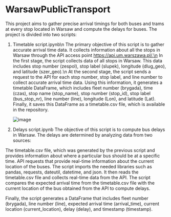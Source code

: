 # WarsawPublicTransport

This project aims to gather precise arrival timings for both buses and trams at every stop located in Warsaw and compute the delays for buses. The project is divided into two scripts:

1. Timetable script.ipynb\n
The primary objective of this script is to gather accurate arrival time data. It collects information about all the stops in Warsaw through the API access point https://api.um.warszawa.pl/.\n
In the first stage, the script collects data of all stops in Warsaw. This data includes stop number (zespol), stop label (slupek), longitude (dlug_geo), and latitude (szer_geo).\n
At the second stage, the script sends a request to the API for each stop number, stop label, and line number to collect accurate arrival time data. Using this information, it generates a timetable DataFrame, which includes fleet number (brygada), time (czas), stop name (stop_name), stop number (stop_id), stop label (bus_stop_nr), line number (line), longitude (Lon), and latitude (Lat). Finally, it saves this DataFrame as a timetable.csv file, which is available in the repository.

    ![image](https://user-images.githubusercontent.com/55345644/224540184-554073fd-7233-4785-b70c-f42a9458f688.png)


2. Delays script.ipynb
The objective of this script is to compute bus delays in Warsaw. The delays are determined by analyzing data from two sources:

The timetable.csv file, which was generated by the previous script and provides information about where a particular bus should be at a specific time.
API requests that provide real-time information about the current location of the buses.
The script imports the needed libraries such as pandas, requests, dateutil, datetime, and json. It then reads the timetable.csv file and collects real-time data from the API. The script compares the expected arrival time from the timetable.csv file with the current location of the bus obtained from the API to compute delays.

Finally, the script generates a DataFrame that includes fleet number (brygada), line number (line), expected arrival time (arrival_time), current location (current_location), delay (delay), and timestamp (timestamp).
